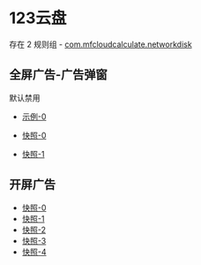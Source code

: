 # 123云盘

存在 2 规则组 - [com.mfcloudcalculate.networkdisk](/src/apps/com.mfcloudcalculate.networkdisk.ts)

## 全屏广告-广告弹窗

默认禁用

- [示例-0](https://m.gkd.li/57941037/4cafd5fd-b5ed-4df1-b9f2-f443f53a7166)

- [快照-0](https://i.gkd.li/i/13546173)
- [快照-1](https://i.gkd.li/i/14696860)

## 开屏广告

- [快照-0](https://i.gkd.li/i/14018247)
- [快照-1](https://i.gkd.li/i/13259303)
- [快照-2](https://i.gkd.li/i/13695497)
- [快照-3](https://i.gkd.li/i/12846434)
- [快照-4](https://i.gkd.li/i/13059834)
